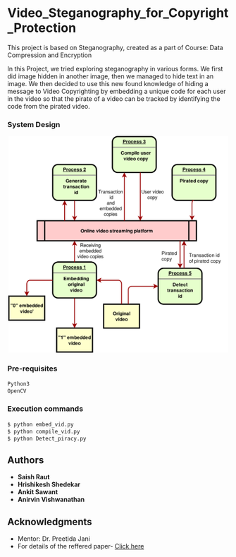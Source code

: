# Video_Steganography_for_Copyright_Protection
This project is based on Steganography, created as a part of Course: Data Compression and Encryption 

In this Project, we tried exploring steganography in
various forms. We first did image hidden in another image, then
we managed to hide text in an image. We then decided to use this
new found knowledge of hiding a message to Video Copyrighting
by embedding a unique code for each user in the video so that
the pirate of a video can be tracked by identifying the code from
the pirated video.


### System Design
<p align="center">
  <img src="/Data/index.png" width="500" title="hover text">
</p>

### Pre-requisites
```
Python3
OpenCV
```
### Execution commands
```
$ python embed_vid.py 
$ python compile_vid.py
$ python Detect_piracy.py
```

## Authors

* **Saish Raut**
* **Hrishikesh Shedekar** 
* **Ankit Sawant** 
* **Anirvin Vishwanathan** 

## Acknowledgments

* Mentor: Dr. Preetida Jani
* For details of the reffered paper- [Click here](http://iasir.net/AIJRSTEMpapers/AIJRSTEM15-542.pdf) 
